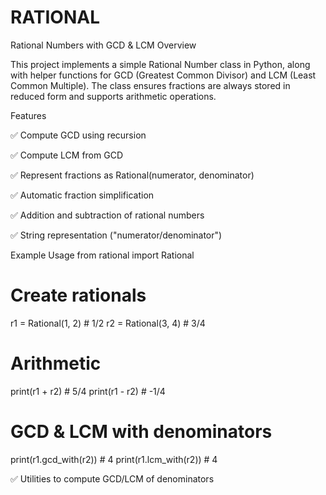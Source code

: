 # RATIONAL
Rational Numbers with GCD & LCM
Overview

This project implements a simple Rational Number class in Python, along with helper functions for GCD (Greatest Common Divisor) and LCM (Least Common Multiple). The class ensures fractions are always stored in reduced form and supports arithmetic operations.

Features

✅ Compute GCD using recursion

✅ Compute LCM from GCD

✅ Represent fractions as Rational(numerator, denominator)

✅ Automatic fraction simplification

✅ Addition and subtraction of rational numbers

✅ String representation ("numerator/denominator")

Example Usage
from rational import Rational

# Create rationals
r1 = Rational(1, 2)   # 1/2
r2 = Rational(3, 4)   # 3/4

# Arithmetic
print(r1 + r2)   # 5/4
print(r1 - r2)   # -1/4

# GCD & LCM with denominators
print(r1.gcd_with(r2))  # 4
print(r1.lcm_with(r2))  # 4


✅ Utilities to compute GCD/LCM of denominators
